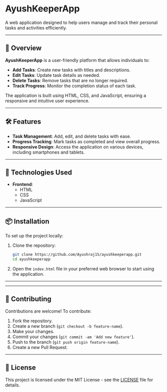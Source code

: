 # AyushKeeperApp

A web application designed to help users manage and track their personal tasks and activities efficiently.

---

## 📌 Overview

**AyushKeeperApp** is a user-friendly platform that allows individuals to:

- **Add Tasks**: Create new tasks with titles and descriptions.
- **Edit Tasks**: Update task details as needed.
- **Delete Tasks**: Remove tasks that are no longer required.
- **Track Progress**: Monitor the completion status of each task.

The application is built using HTML, CSS, and JavaScript, ensuring a responsive and intuitive user experience.

---

## 🛠️ Features

- **Task Management**: Add, edit, and delete tasks with ease.
- **Progress Tracking**: Mark tasks as completed and view overall progress.
- **Responsive Design**: Access the application on various devices, including smartphones and tablets.

---

## 🚀 Technologies Used

- **Frontend**: 
  - HTML
  - CSS
  - JavaScript

---

## 📦 Installation

To set up the project locally:

1. Clone the repository:

   ```bash
   git clone https://github.com/Ayushraj15/ayushkeeperapp.git
   cd ayushkeeperapp
   ```

2. Open the `index.html` file in your preferred web browser to start using the application.

---



---

## 🤝 Contributing

Contributions are welcome! To contribute:

1. Fork the repository.
2. Create a new branch (`git checkout -b feature-name`).
3. Make your changes.
4. Commit your changes (`git commit -am 'Add new feature'`).
5. Push to the branch (`git push origin feature-name`).
6. Create a new Pull Request.

---

## 📄 License

This project is licensed under the MIT License - see the [LICENSE](LICENSE) file for details.

